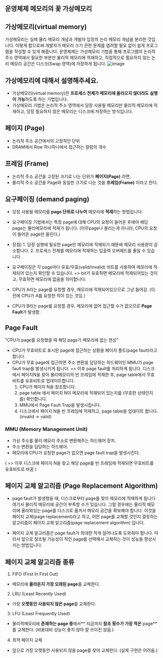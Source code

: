 ## 운영체제 메모리의 꽃 가상메모리


## 가상메모리(virtual memory)
가상메모리는 실제 물리 메모리 개념과 개발자 입장의 논리 메모리 개념을 분리한 것입니다.
이렇게 함으로써 개발자가 메모리 크기 관련 문제를 염려할 필요 없이 쉽게 프로그램을 작성할 수 있게 해줍니다.
운영체제는 가상메모리 기법을 통해 
프로그램의 논리적 주소 영역에서 필요한 부분만 물리적 메모리에 적재하고,
직접적으로 필요하지 않는 논리 메모리 공간은 디스크(Swap 영역)에 저장하게 됩니다.
![image](https://github.com/acrnm148/CS_STUDY/assets/67724306/935e4916-d712-4fb5-973f-973914dda852)



## 가상메모리에 대해서 설명해주세요.
- 가상메모리(virtual memory)란 **프로세스 전체가 메모리에 올라오지 않더라도 실행이 가능**하도록 하는 기법입니다.
- 가상메모리 기법은 논리적 주소 영역에서 당장 사용될 메모리만 물리적 메모리에 적재하고, 당장 필요하지 않은 메모리는 디스크에 저장하는 방식입니다.


## 페이지 (Page)
- 논리적 주소 공간에서의 고정적인 단위
- DRAM에서 Row 하나하나에서 접근하는 컬럼의 개수
## 프레임 (Frame)
- 논리적 주소 공간을 고정된 크기로 나눈 단위가 **페이지(Page)** 라면,
- 물리적 주소 공간을 Page와 동일한 크기로 나눈 것을 **프레임(Frame)** 이라고 한다.
  

## 요구페이징 (demand paging)
- 당장 사용될 메모리를 **page 단위로 나누어** 메모리에 **적재**하는 방법입니다.
- 요구페이징 기법에서는 특정 page에 대해 CPU의 요청이 들어온 후에야 해당 page는 물리메모리에 적재가 됩니다.
  (아무page나 올리는게 아니라, CPU의 요청이 들어온 page만 올린다.)
  
- 장점) 1. 당장 실행에 필요한 page만 메모리에 적재되기 때문에 메모리 사용량이 감소합니다.
        2. 프로세스 전체를 메모리에 적재하는 입출력 오버헤드를 줄일 수 있습니다.
- 요구페이징은 각 page마다 유효/무효(valid/invalid) 비트를 사용하여 메모리에 적재되어 있는지 확인할 수 있습니다.
    => bit가 유효하면 메모리에 적재되어있는 것이고, 무효하면 메모리에 없음을 의미합니다.

- CPU가 A라는 page를 요청할 경우, 메모리에 적재되어있으므로 그냥 들어감. (이전에 CPU가 A를 요청한 적이 있는 것임.)
- CPU가 B라는 page를 요청할 경우, 메모리에 없어 접근할 수가 없으므로 **Page Fault**가 발생함.


## Page Fault
"CPU가 page를 요청했을 때 해당 page가 메모리에 없는 현상"
- CPU가 무효비트로 표시된 page에 접근하는 상황을 페이지 폴트(page fault)라고 합니다.
- CPU가 무효 page에 접근하면 주소 변환을 담당하는 하드웨어인 MMU가 page fault trap을 발생시키게 됩니다.
   => 이후 page fault를 처리하게 됩니다. 디스크에서 페이지N을 찾아 물리메모리의 빈 프레임에 적재한 후, page table에서 무효비트를 유효비트로 업데이트합니다.
    1. CPU가 페이지 N을 참조합니다.
    2. page table 에서 페이지 N이 메모리에 적재되어 있는지를 (무효한 상태인지를) 확인합니다.
    3. MMU에서 Page Fault Trap을 발생시킵니다.
    4. 디스크에서 페이지 N을 빈 프레임에 적재하고, page table을 업데이트 합니다. (invalid -> valid)

### MMU (Memory Management Unit)
- 가상 주소를 물리 메모리 주소로 변환해주는 하드웨어 장치.
- 주소 변환을 담당하는 하드웨어.
- 메모리에 CPU가 요청한 page가 없으면 page fault trap을 발생시킨다.

( => 이후 디스크에 페이지 N을 찾고 해당 page를 빈 프레임에 적재되면 무효비트를 유효비트로 바꿈 )


## 페이지 교체 알고리즘 (Page Replacement Algorithm)
- page fault가 발생했을 때, 디스크로부터 page를 찾아 메모리에 적재하게 됩니다. 여기서 물리적 메모리에 공간이 부족할 수가 있습니다.
  그럴 경우에는 물리적 메모리에 올라와있는 page를 디스크로 옮겨서 메모리 공간을 확보해야 합니다. 이것을 페이지 교체(page replacement)라고 하고,
  어떤 page를 교체할 것인지 결정하는 알고리즘이 페이지 교체 알고리즘(page replacement algorithm) 입니다.

- 페이지 교체 알고리즘은 page fault가 최대한 적게 일어나도록 도와줘야 합니다.
  따라서 앞으로 참조될 가능성이 적인 page를 선택해서 교체하는 것이 성능을 향상시키는 방법입니다.

## 페이지 교체 알고리즘 종류
1. FIFO (First In First Out)
- 메모리에 **올라온지 가장 오래된 page**를 교체한다.
  
2. LRU (Least Recently Used)
- 가장 **오랫동안 사용되지 않은 page**를 교체한다.
  
3. LFU (Least Frequently Used)
- 물리적메모리에 **존재하는 page 중**에서** 지금까지 **참조 횟수가 가장 적은** page**를 교체한다. (비용대비 성능이 좋지 않아 잘 쓰이진 않음.)
  
4. 최적 페이지 교체
- 앞으로 가장 오랫동안 사용되지 않을 page를 찾아 교체한다. (실제 구현은 어려움.)


